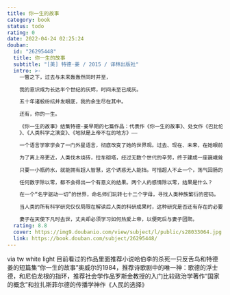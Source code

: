 ```yaml
---
title: 你一生的故事
category: book
status: todo
rating: 0
date: 2022-04-24 02:25:24
douban:
  id: "26295448"
  title: 你一生的故事
  subtitle: "[美] 特德·姜 / 2015 / 译林出版社"
  intro: >-
    一瞥之下，过去与未来轰轰然同时并至，

    我的意识成为长达半个世纪的灰烬，时间未至已成灰。

    五十年诸般纷纭并发眼底，我的余生尽在其中。

    还有，你的一生。

    《你一生的故事》结集特德·姜早期的七篇作品：代表作《你一生的故事》、处女作《巴比伦塔》以及《领悟》、《除以零》、《七十二个字母
    》、《人类科学之演变》、《地狱是上帝不在的地方》——

    一个语言学家学会了一门外星语言，彻底改变了她的世界观。过去、现在、未来，在她眼前同时展开。

    为了离上帝更近，人类伐木烧砖，拉车砌塔，经过无数个世代的辛劳，终于建成一座巍峨耸立于天地之间的通天塔。

    只要一小瓶药水，就能拥有超人智慧，这个诱惑无人能挡。可惜超人不止一个，荡气回肠的超人对决之后，领悟终极的智慧。

    任何数字除以零，都不会得出一个有意义的结果。两个人的感情除以零，结果是什么？

    在一个“名字驱动一切”的世界，命名师们玩转七十二个字母，寻找人类种族繁衍的密码。

    当人类的所有科学研究仅仅局限在解读后人类的科研成果时，这种研究是否还有存在的必要？

    妻子在天使下凡时去世，丈夫却必须学习如何热爱上帝，以便死后与妻子团聚。
  rating: 8.8
  cover: https://img9.doubanio.com/view/subject/l/public/s28033064.jpg
  link: https://book.douban.com/subject/26295448/
---
```


via tw white light 目前看过的作品里面推荐小说哈伯李的杀死一只反舌鸟和特德姜的短篇集“你一生的故事”奥威尔的1984，推荐诗歌剧中的唯一神：歌德的浮士德，和尼伯龙根的指环，推荐社会学作品罗斯金教授的入门比较政治学著作“国家的概念”和拉扎斯菲尔德的传播学神作《人民的选择》